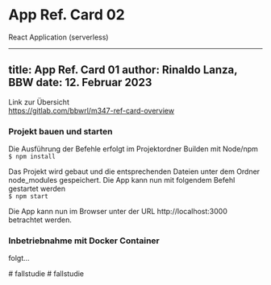 
# App Ref. Card 02
React Application (serverless)

---
title: App Ref. Card 01
author: Rinaldo Lanza, BBW
date: 12. Februar 2023
---

Link zur Übersicht<br/>
https://gitlab.com/bbwrl/m347-ref-card-overview


### Projekt bauen und starten
Die Ausführung der Befehle erfolgt im Projektordner
Builden mit Node/npm<br/>
```$ npm install```

Das Projekt wird gebaut und die entsprechenden Dateien unter dem Ordner node_modules gespeichert.
Die App kann nun mit folgendem Befehl gestartet werden<br/>
```$ npm start```

Die App kann nun im Browser unter der URL http://localhost:3000 betrachtet werden.


### Inbetriebnahme mit Docker Container
folgt...



#   f a l l s t u d i e  
 #   f a l l s t u d i e  
 